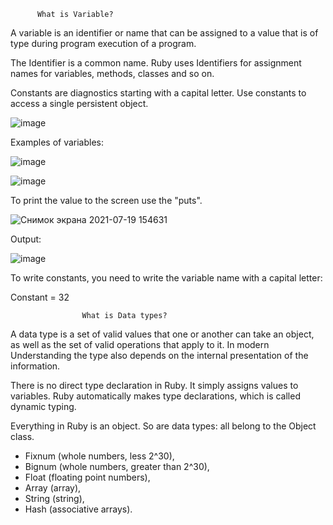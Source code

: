           What is Variable?
          
A variable is an identifier or name that can be assigned to a value that is of type during program execution of a program.


The Identifier is a common name. Ruby uses Identifiers for assignment
names for variables, methods, classes and so on.

Constants are diagnostics starting with a capital letter. Use constants
to access a single persistent object.

![image](https://user-images.githubusercontent.com/70166078/126146329-f6172c37-651f-4c71-8856-fd194bb98a25.png)



Examples of variables:

![image](https://user-images.githubusercontent.com/70166078/126148274-9dcfea8f-295f-4284-9107-07965f73646f.png)


![image](https://user-images.githubusercontent.com/70166078/126147739-56743bd9-9015-4eb1-92cb-648b9d227c0b.png)

To print the value to the screen use the "puts".

![Снимок экрана 2021-07-19 154631](https://user-images.githubusercontent.com/70166078/126151486-cf45c740-5b3b-4d75-bbe4-ec00de461f97.png)


Output:

![image](https://user-images.githubusercontent.com/70166078/126151556-6edae6d4-4fec-4d35-b690-1381b0dd6ebf.png)

To write constants, you need to write the variable name with a capital letter:

Constant = 32

                    What is Data types?

A data type is a set of valid values that one or another can take
an object, as well as the set of valid operations that apply to it. In modern
Understanding the type also depends on the internal presentation of the information.

There is no direct type declaration in Ruby. It simply assigns values to variables.
Ruby automatically makes type declarations, which is called dynamic typing.

Everything in Ruby is an object. So are data types: all belong to the Object class.

* Fixnum (whole numbers, less 2^30),
* Bignum (whole numbers, greater than 2^30),
* Float (floating point numbers),
* Array (array),
* String (string),
* Hash (associative arrays).
